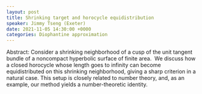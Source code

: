 ```yaml
---
layout: post
title: Shrinking target and horocycle equidistribution
speaker: Jimmy Tseng (Exeter)
date: 2021-11-05 14:30:00 +0000
categories: Diophantine approximation
---
```


Abstract: Consider a shrinking neighborhood of a cusp of the unit tangent bundle of a noncompact hyperbolic surface of finite area.  We discuss how a closed horocycle whose length goes to infinity can become equidistributed on this shrinking neighborhood, giving a sharp criterion in a natural case. This setup is closely related to number theory, and, as an example, our method yields a number-theoretic identity. 
